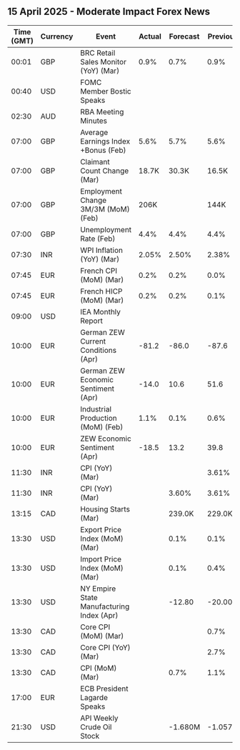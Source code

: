 ## 15 April 2025 - Moderate Impact Forex News

| Time (GMT) | Currency | Event | Actual | Forecast | Previous |
|------|----------|-------|--------|----------|----------|
| 00:01 | GBP | BRC Retail Sales Monitor (YoY) (Mar) | 0.9% | 0.7% | 0.9% |
| 00:40 | USD | FOMC Member Bostic Speaks |  |  |  |
| 02:30 | AUD | RBA Meeting Minutes |  |  |  |
| 07:00 | GBP | Average Earnings Index +Bonus (Feb) | 5.6% | 5.7% | 5.6% |
| 07:00 | GBP | Claimant Count Change (Mar) | 18.7K | 30.3K | 16.5K |
| 07:00 | GBP | Employment Change 3M/3M (MoM) (Feb) | 206K |  | 144K |
| 07:00 | GBP | Unemployment Rate (Feb) | 4.4% | 4.4% | 4.4% |
| 07:30 | INR | WPI Inflation (YoY) (Mar) | 2.05% | 2.50% | 2.38% |
| 07:45 | EUR | French CPI (MoM) (Mar) | 0.2% | 0.2% | 0.0% |
| 07:45 | EUR | French HICP (MoM) (Mar) | 0.2% | 0.2% | 0.1% |
| 09:00 | USD | IEA Monthly Report |  |  |  |
| 10:00 | EUR | German ZEW Current Conditions (Apr) | -81.2 | -86.0 | -87.6 |
| 10:00 | EUR | German ZEW Economic Sentiment (Apr) | -14.0 | 10.6 | 51.6 |
| 10:00 | EUR | Industrial Production (MoM) (Feb) | 1.1% | 0.1% | 0.6% |
| 10:00 | EUR | ZEW Economic Sentiment (Apr) | -18.5 | 13.2 | 39.8 |
| 11:30 | INR | CPI (YoY) (Mar) |  |  | 3.61% |
| 11:30 | INR | CPI (YoY) (Mar) |  | 3.60% | 3.61% |
| 13:15 | CAD | Housing Starts (Mar) |  | 239.0K | 229.0K |
| 13:30 | USD | Export Price Index (MoM) (Mar) |  | 0.1% | 0.1% |
| 13:30 | USD | Import Price Index (MoM) (Mar) |  | 0.1% | 0.4% |
| 13:30 | USD | NY Empire State Manufacturing Index (Apr) |  | -12.80 | -20.00 |
| 13:30 | CAD | Core CPI (MoM) (Mar) |  |  | 0.7% |
| 13:30 | CAD | Core CPI (YoY) (Mar) |  |  | 2.7% |
| 13:30 | CAD | CPI (MoM) (Mar) |  | 0.7% | 1.1% |
| 17:00 | EUR | ECB President Lagarde Speaks |  |  |  |
| 21:30 | USD | API Weekly Crude Oil Stock |  | -1.680M | -1.057M |
